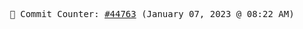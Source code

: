 <p align="center">
    <samp>
        📮 Commit Counter: <a href="https://github.com/Javascript-void0/Javascript-void0/commits/main">#44763</a> (January 07, 2023 @ 08:22 AM)
    </samp>
</p>